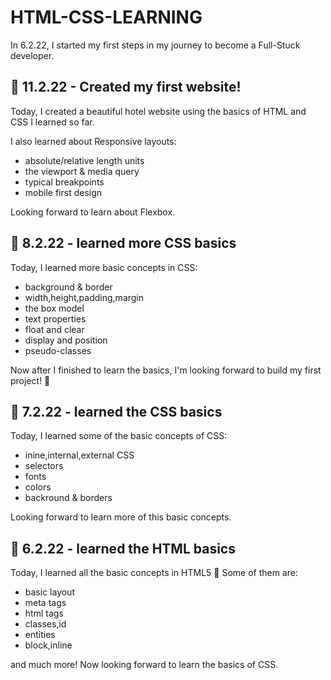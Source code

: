 # HTML-CSS-LEARNING
In 6.2.22, I started my first steps in my journey to become a Full-Stuck developer.

## 📅 11.2.22 - Created my first website!
Today, I created a beautiful hotel website using the basics of HTML and CSS I learned so far. 

I also learned about Responsive layouts:
- absolute/relative length units
- the viewport & media query
- typical breakpoints
- mobile first design

Looking forward to learn about Flexbox.

## 📅 8.2.22 - learned more CSS basics
Today, I learned more basic concepts in CSS:
- background & border
- width,height,padding,margin
- the box model
- text properties
- float and clear
- display and position
- pseudo-classes

Now after I finished to learn the basics, I'm looking forward to build my first project! 💪

## 📅 7.2.22 - learned the CSS basics
Today, I learned some of the basic concepts of CSS:
- inine,internal,external CSS
- selectors
- fonts
- colors
- backround & borders

Looking forward to learn more of this basic concepts.

## 📅 6.2.22 - learned the HTML basics
Today, I learned all the basic concepts in HTML5 👏
Some of them are:
- basic layout
- meta tags
- html tags
- classes,id
- entities
- block,inline

and much more! Now looking forward to learn the basics of CSS.